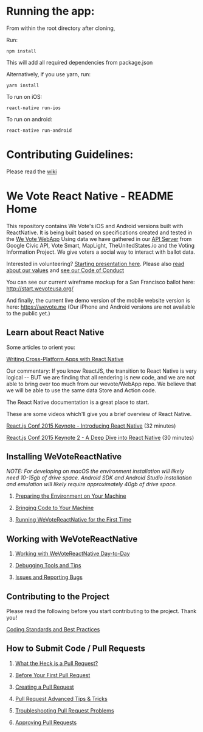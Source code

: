 # Running the app:

From within the root directory after cloning,


Run:

```
npm install
```

This will add all required dependencies from package.json

Alternatively, if you use yarn, run:

```
yarn install
```

To run on iOS:

```
react-native run-ios
```

To run on android:

```
react-native run-android
```

# Contributing Guidelines:

Please read the [wiki](https://github.com/wevote/WeVoteReactNative/wiki)

# We Vote React Native - README Home

This repository contains We Vote's iOS and Android versions built with ReactNative. It is being built based on
 specifications created and tested in the [We Vote WebApp](https://github.com/wevote/WebApp) Using data we have
 gathered in our [API Server](https://api.wevoteusa.org/apis/v1/docs/) from
 Google Civic API, Vote Smart, MapLight, TheUnitedStates.io and the Voting Information Project.
We give voters a social way to interact with ballot data.

Interested in volunteering? [Starting presentation here](https://prezi.com/5v4drd74pt6n/we-vote-introduction-strategic-landscape/). Please also [read about our values](https://wevote.hackpad.com/Community-Rules-C0sn7DhZhDt) and [see our Code of Conduct](CODE_OF_CONDUCT.md)

You can see our current wireframe mockup for a San Francisco ballot here:
http://start.wevoteusa.org/

And finally, the current live demo version of the mobile website version is here: https://wevote.me
(Our iPhone and Android versions are not available to the public yet.)

## Learn about React Native

Some articles to orient you:

<a href="https://www.infoq.com/articles/react-native-introduction" target="_blank">Writing Cross-Platform Apps with React Native</a>

Our commentary: If you know ReactJS, the transition to React Native is very logical -- BUT we are finding that all rendering
is new code, and we are not able to bring over too much from our wevote/WebApp repo. We believe that we will be able to use the same data Store and Action code.

The React Native documentation is a great place to start.

These are some videos which'll give you a brief overview of React Native.

<a href="https://www.youtube.com/watch?v=KVZ-P-ZI6W4" target="_blank">React.js Conf 2015 Keynote - Introducing React Native</a> (32 minutes)

<a href="https://www.youtube.com/watch?v=7rDsRXj9-cU" target="_blank">React.js Conf 2015 Keynote 2 - A Deep Dive into React Native</a> (30 minutes)


## Installing WeVoteReactNative

*NOTE: For developing on macOS the environment installation will likely need
10-15gb of drive space.  Android SDK and Android Studio installation and emulation will likely require approximately 40gb of drive space.*

1. [Preparing the Environment on Your Machine](docs/installing/ENVIRONMENT.md)

2. [Bringing Code to Your Machine](docs/installing/CLONING_CODE.md)

3. [Running WeVoteReactNative for the First Time](docs/installing/RUNNING_FIRST_TIME.md)

## Working with WeVoteReactNative
1. [Working with WeVoteReactNative Day-to-Day](docs/working/README_WORKING_WITH_REACT_NATIVE.md)

2. [Debugging Tools and Tips](docs/working/DEBUGGING_TOOLS.md)

3. [Issues and Reporting Bugs](docs/working/ISSUES.md)

## Contributing to the Project
Please read the following before you start contributing to the project. Thank you!

[Coding Standards and Best Practices](docs/contributing/CONTRIBUTING_STANDARDS.md)

## How to Submit Code / Pull Requests
1. [What the Heck is a Pull Request?](docs/contributing/PULL_REQUEST_BACKGROUND.md)

2. [Before Your First Pull Request](docs/contributing/PULL_REQUEST_SETUP.md)

3. [Creating a Pull Request](docs/contributing/CREATING_PULL_REQUEST.md)

4. [Pull Request Advanced Tips & Tricks](docs/contributing/PULL_REQUEST_ADVANCED.md)

5. [Troubleshooting Pull Request Problems](docs/contributing/PULL_REQUEST_TROUBLESHOOTING.md)

6. [Approving Pull Requests](docs/contributing/APPROVING_PULL_REQUESTS.md)
